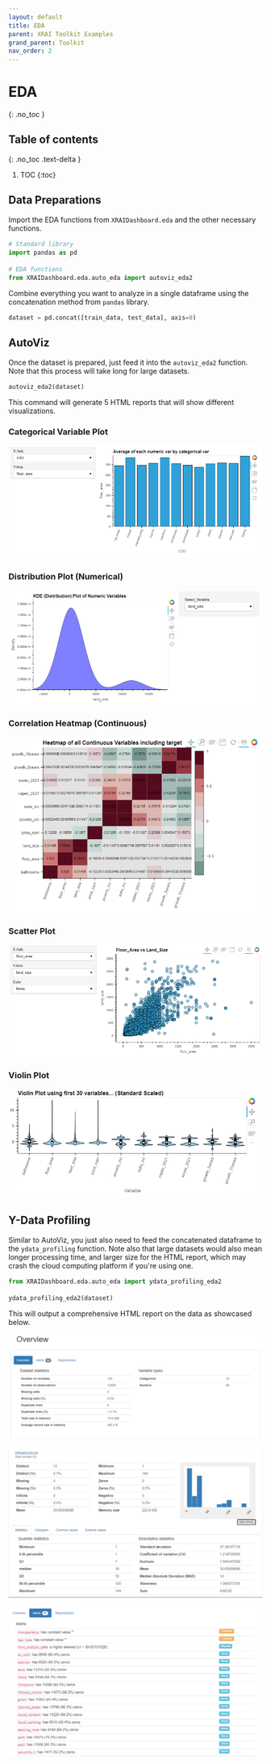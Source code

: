```yaml
---
layout: default
title: EDA
parent: XRAI Toolkit Examples
grand_parent: Toolkit
nav_order: 2
---
```


# EDA
{: .no_toc }

## Table of contents
{: .no_toc .text-delta }

1. TOC
{:toc}

## Data Preparations

Import the EDA functions from `XRAIDashboard.eda` and the other necessary functions.


```python
# Standard library
import pandas as pd

# EDA functions
from XRAIDashboard.eda.auto_eda import autoviz_eda2
```


Combine everything you want to analyze in a single dataframe using the concatenation method from `pandas` library.


```python
dataset = pd.concat([train_data, test_data], axis=0)
```

## AutoViz

Once the dataset is prepared, just feed it into the `autoviz_eda2` function. Note that this process will take long for large datasets.


```python
autoviz_eda2(dataset)
```


This command will generate 5 HTML reports that will show different visualizations.

### Categorical Variable Plot

![](../../../assets/images/eda_01.PNG)

### Distribution Plot (Numerical)

![](../../../assets/images/eda_02.PNG)

### Correlation Heatmap (Continuous)

![](../../../assets/images/eda_03.PNG)

### Scatter Plot

![](../../../assets/images/eda_04.PNG)

### Violin Plot

![](../../../assets/images/eda_05.PNG)

## Y-Data Profiling

Similar to AutoViz, you just also need to feed the concatenated dataframe to the `ydata_profiling` function. Note also that large datasets would also mean longer processing time, and larger size for the HTML report, which may crash the cloud computing platform if you're using one.


```python
from XRAIDashboard.eda.auto_eda import ydata_profiling_eda2

ydata_profiling_eda2(dataset)
```


This will output a comprehensive HTML report on the data as showcased below.


![](../../../assets/images/eda_06.PNG)


![](../../../assets/images/eda_07.PNG)


![](../../../assets/images/eda_08.PNG)


